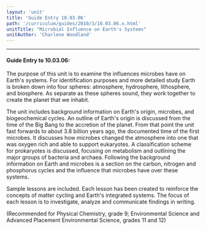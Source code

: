 ```yaml
---
layout: 'unit'
title: 'Guide Entry 10.03.06'
path: '/curriculum/guides/2010/3/10.03.06.x.html'
unitTitle: "Microbial Influence on Earth's Systems"
unitAuthor: 'Charlene Woodland'
---
```


<body>
<hr/>
 <h4>
  Guide Entry to 10.03.06:
 </h4>
 <p>
  The purpose of this unit is to examine the influences microbes have on Earth's systems.  For identification purposes and more detailed study Earth is broken down into four spheres:  atmosphere, hydrosphere, lithosphere, and biosphere.  As separate as these spheres sound, they work together to create the planet that we inhabit.
 </p>
<p>
  The unit includes background information on Earth's origin, microbes, and biogeochemical cycles.  An outline of Earth's origin is discussed from the time of the Big Bang to the accretion of the planet.  From that point the unit fast forwards to about 3.8 billion years ago, the documented time of the first microbes.  It discusses how microbes changed the atmosphere into one that was oxygen rich and able to support eukaryotes.  A classification scheme for prokaryotes is discussed, focusing on metabolism and outlining the major groups of bacteria and archaea.  Following the background information on Earth and microbes is a section on the carbon, nitrogen and phosphorus cycles and the influence that microbes have over these systems.
 </p>
<p>
  Sample lessons are included.  Each lesson has been created to reinforce the concepts of matter cycling and Earth's integrated systems.  The focus of each lesson is to investigate, analyze and communicate findings in writing.
 </p>
<p>
  (Recommended for Physical Chemistry, grade 9; Environmental Science and Advanced Placement Environmental Science, grades 11 and 12)
 </p>

</body>
